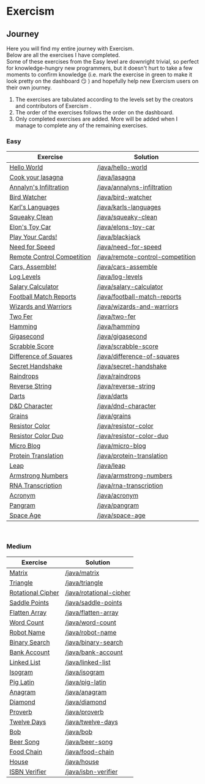# Exercism

## Journey

Here you will find my entire journey with Exercism. <br>
Below are all the exercises I have completed. <br>
Some of these exercises from the Easy level are downright trivial, so perfect for knowledge-hungry new programmers, but it doesn't hurt to take a few moments to confirm knowledge (i.e. mark the exercise in green to make it look pretty on the dashboard :smirk: ) and hopefully help new Exercism users on their own journey.

1. The exercises are tabulated according to the levels set by the creators and contributors of Exercism . 
2. The order of the exercises follows the order on the dashboard.
3. Only completed exercises are added. More will be added when I manage to complete any of the remaining exercises.


### Easy
| Exercise | Solution |
| --- | --- |
| [Hello World](https://exercism.org/tracks/java/exercises/hello-world) | [/java/hello-world](https://github.com/dambolewski/Exercism/tree/main/java/hello-world) |
| [Cook your lasagna](https://exercism.org/tracks/java/exercises/lasagna) | [/java/lasagna](https://github.com/dambolewski/Exercism/tree/main/java/lasagna) |
| [Annalyn's Infiltration](https://exercism.org/tracks/java/exercises/annalyns-infiltration) | [/java/annalyns-infiltration](https://github.com/dambolewski/Exercism/tree/main/java/annalyns-infiltration) |
| [Bird Watcher](https://exercism.org/tracks/java/exercises/bird-watcher) | [/java/bird-watcher](https://github.com/dambolewski/Exercism/tree/main/java/bird-watcher) |
| [Karl's Languages](https://exercism.org/tracks/java/exercises/karls-languages) | [/java/karls-languages](https://github.com/dambolewski/Exercism/tree/main/java/karls-languages) |
| [Squeaky Clean](https://exercism.org/tracks/java/exercises/squeaky-clean) | [/java/squeaky-clean](https://github.com/dambolewski/Exercism/tree/main/java/squeaky-clean) |
| [Elon's Toy Car](https://exercism.org/tracks/java/exercises/elons-toy-car) | [/java/elons-toy-car](https://github.com/dambolewski/Exercism/tree/main/java/elons-toy-car) |
| [Play Your Cards!](https://exercism.org/tracks/java/exercises/blackjack) | [/java/blackjack](https://github.com/dambolewski/Exercism/tree/main/java/blackjack) |
| [Need for Speed](https://exercism.org/tracks/java/exercises/need-for-speed) | [/java/need-for-speed](https://github.com/dambolewski/Exercism/tree/main/java/need-for-speed) |
| [Remote Control Competition](https://exercism.org/tracks/java/exercises/remote-control-competition) | [/java/remote-control-competition](https://github.com/dambolewski/Exercism/tree/main/java/remote-control-competition) |
| [Cars, Assemble!](https://exercism.org/tracks/java/exercises/cars-assemble) | [/java/cars-assemble](https://github.com/dambolewski/Exercism/tree/main/java/cars-assemble) |
| [Log Levels](https://exercism.org/tracks/java/exercises/log-levels) | [/java/log-levels](https://github.com/dambolewski/Exercism/tree/main/java/log-levels) |
| [Salary Calculator](https://exercism.org/tracks/java/exercises/salary-calculator) | [/java/salary-calculator](https://github.com/dambolewski/Exercism/tree/main/java/salary-calculator) |
| [Football Match Reports](https://exercism.org/tracks/java/exercises/football-match-reports) | [/java/football-match-reports](https://github.com/dambolewski/Exercism/tree/main/java/football-match-reports) |
| [Wizards and Warriors](https://exercism.org/tracks/java/exercises/wizards-and-warriors) | [/java/wizards-and-warriors](https://github.com/dambolewski/Exercism/tree/main/java/wizards-and-warriors) |
| [Two Fer](https://exercism.org/tracks/java/exercises/two-fer) | [/java/two-fer](https://github.com/dambolewski/Exercism/tree/main/java/two-fer) |
| [Hamming](https://exercism.org/tracks/java/exercises/hamming) | [/java/hamming](https://github.com/dambolewski/Exercism/tree/main/java/hamming) |
| [Gigasecond](https://exercism.org/tracks/java/exercises/gigasecond) | [/java/gigasecond](https://github.com/dambolewski/Exercism/tree/main/java/gigasecond) |
| [Scrabble Score](https://exercism.org/tracks/java/exercises/scrabble-score) | [/java/scrabble-score](https://github.com/dambolewski/Exercism/tree/main/java/scrabble-score) |
| [Difference of Squares](https://exercism.org/tracks/java/exercises/difference-of-squares) | [/java/difference-of-squares](https://github.com/dambolewski/Exercism/tree/main/java/difference-of-squares) |
| [Secret Handshake](https://exercism.org/tracks/java/exercises/secret-handshake) | [/java/secret-handshake](https://github.com/dambolewski/Exercism/tree/main/java/secret-handshake) |
| [Raindrops](https://exercism.org/tracks/java/exercises/raindrops) | [/java/raindrops](https://github.com/dambolewski/Exercism/tree/main/java/raindrops) |
| [Reverse String](https://exercism.org/tracks/java/exercises/reverse-string) | [/java/reverse-string](https://github.com/dambolewski/Exercism/tree/main/java/reverse-string) |
| [Darts](https://exercism.org/tracks/java/exercises/darts) | [/java/darts](https://github.com/dambolewski/Exercism/tree/main/java/darts) |
| [D&D Character](https://exercism.org/tracks/java/exercises/dnd-character) | [/java/dnd-character](https://github.com/dambolewski/Exercism/tree/main/java/dnd-character) |
| [Grains](https://exercism.org/tracks/java/exercises/grains) | [/java/grains](https://github.com/dambolewski/Exercism/tree/main/java/grains) |
| [Resistor Color](https://exercism.org/tracks/java/exercises/resistor-color) | [/java/resistor-color](https://github.com/dambolewski/Exercism/tree/main/java/resistor-color)  |
| [Resistor Color Duo](https://exercism.org/tracks/java/exercises/resistor-color-duo) | [/java/resistor-color-duo](https://github.com/dambolewski/Exercism/tree/main/java/resistor-color-duo) |
| [Micro Blog](https://exercism.org/tracks/java/exercises/micro-blog) | [/java/micro-blog](https://github.com/dambolewski/Exercism/tree/main/java/micro-blog) |
| [Protein Translation](https://exercism.org/tracks/java/exercises/protein-translation) | [/java/protein-translation](https://github.com/dambolewski/Exercism/tree/main/java/protein-translation) |
| [Leap](https://exercism.org/tracks/java/exercises/leap) | [/java/leap](https://github.com/dambolewski/Exercism/tree/main/java/leap) |
| [Armstrong Numbers](https://exercism.org/tracks/java/exercises/armstrong-numbers) | [/java/armstrong-numbers](https://github.com/dambolewski/Exercism/tree/main/java/armstrong-numbers)|
| [RNA Transcription](https://exercism.org/tracks/java/exercises/rna-transcription) | [/java/rna-transcription](https://github.com/dambolewski/Exercism/tree/main/java/rna-transcription) |
| [Acronym](https://exercism.org/tracks/java/exercises/acronym) | [/java/acronym](https://github.com/dambolewski/Exercism/tree/main/java/acronym) |
| [Pangram](https://exercism.org/tracks/java/exercises/pangram) | [/java/pangram](https://github.com/dambolewski/Exercism/tree/main/java/pangram) |
| [Space Age](https://exercism.org/tracks/java/exercises/space-age) | [/java/space-age](https://github.com/dambolewski/Exercism/tree/main/java/space-age) |
<br>

### Medium
| Exercise | Solution |
| --- | --- |
| [Matrix](https://exercism.org/tracks/java/exercises/matrix) | [/java/matrix](https://github.com/dambolewski/Exercism/tree/main/java/matrix) |
| [Triangle](https://exercism.org/tracks/java/exercises/triangle) | [/java/triangle](https://github.com/dambolewski/Exercism/tree/main/java/triangle) |
| [Rotational Cipher](https://exercism.org/tracks/java/exercises/rotational-cipher) | [/java/rotational-cipher](https://github.com/dambolewski/Exercism/tree/main/java/rotational-cipher) |
| [Saddle Points](https://exercism.org/tracks/java/exercises/saddle-points) | [/java/saddle-points](https://github.com/dambolewski/Exercism/tree/main/java/saddle-points) |
| [Flatten Array](https://exercism.org/tracks/java/exercises/flatten-array) | [/java/flatten-array](https://github.com/dambolewski/Exercism/tree/main/java/flatten-array) |
| [Word Count](https://exercism.org/tracks/java/exercises/word-count) | [/java/word-count](https://github.com/dambolewski/Exercism/tree/main/java/word-count) |
| [Robot Name](https://exercism.org/tracks/java/exercises/robot-name) | [/java/robot-name](https://github.com/dambolewski/Exercism/tree/main/java/robot-name) |
| [Binary Search](https://exercism.org/tracks/java/exercises/binary-search) | [/java/binary-search](https://github.com/dambolewski/Exercism/tree/main/java/binary-search) |
| [Bank Account](https://exercism.org/tracks/java/exercises/bank-account) | [/java/bank-account](https://github.com/dambolewski/Exercism/tree/main/java/bank-account) |
| [Linked List](https://exercism.org/tracks/java/exercises/linked-list) | [/java/linked-list](https://github.com/dambolewski/Exercism/tree/main/java/linked-list) |
| [Isogram](https://exercism.org/tracks/java/exercises/isogram) | [/java/isogram](https://github.com/dambolewski/Exercism/tree/main/java/isogram) |
| [Pig Latin](https://exercism.org/tracks/java/exercises/pig-latin) | [/java/pig-latin](https://github.com/dambolewski/Exercism/tree/main/java/pig-latin) |
| [Anagram](https://exercism.org/tracks/java/exercises/anagram) | [/java/anagram](https://github.com/dambolewski/Exercism/tree/main/java/anagram) |
| [Diamond](https://exercism.org/tracks/java/exercises/diamond) | [/java/diamond](https://github.com/dambolewski/Exercism/tree/main/java/diamond) |
| [Proverb](https://exercism.org/tracks/java/exercises/proverb) | [/java/proverb](https://github.com/dambolewski/Exercism/tree/main/java/proverb) |
| [Twelve Days](https://exercism.org/tracks/java/exercises/twelve-days) | [/java/twelve-days](https://github.com/dambolewski/Exercism/tree/main/java/twelve-days) |
| [Bob](https://exercism.org/tracks/java/exercises/bob) | [/java/bob](https://github.com/dambolewski/Exercism/tree/main/java/bob) |
| [Beer Song](https://exercism.org/tracks/java/exercises/beer-song) | [/java/beer-song](https://github.com/dambolewski/Exercism/tree/main/java/beer-song) |
| [Food Chain](https://exercism.org/tracks/java/exercises/food-chain) | [/java/food-chain](https://github.com/dambolewski/Exercism/tree/main/java/food-chain) |
| [House](https://exercism.org/tracks/java/exercises/house) | [/java/house](https://github.com/dambolewski/Exercism/tree/main/java/house) |
| [ISBN Verifier](https://exercism.org/tracks/java/exercises/isbn-verifier) | [/java/isbn-verifier](https://github.com/dambolewski/Exercism/tree/main/java/isbn-verifier) |
